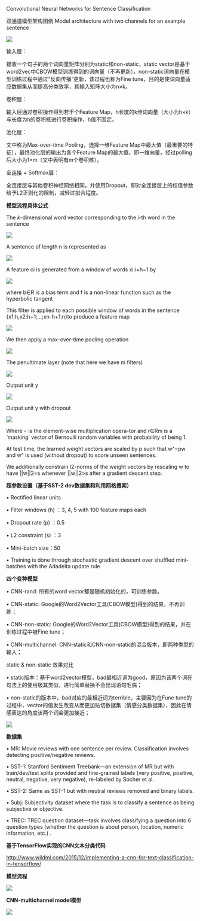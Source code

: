 Convolutional Neural Networks for Sentence Classification


双通道模型架构图例  Model architecture with two channels for an example sentence

<img src="https://github.com/jm199504/Paper-Notes/blob/master/Convolutional%20Neural%20Networks%20for%20Sentence%20Classification/images/1.png">

输入层：

接收一个句子的两个词向量矩阵分别为static和non-static，static vector是基于word2vec中CBOW模型训练得到的词向量（不再更新），non-static词向量在模型训练过程中通过“反向传播”更新，该过程也称为Fine tune，目的是使词向量适应数据集从而提高分类效率，其输入矩阵大小为n×k。

卷积层：

输入层通过卷积操作得到若干个Feature Map，h长度的k维词向量（大小为h×k）与长度为h的卷积核进行卷积操作，h值不固定。

池化层：

文中称为Max-over-time Pooling，选择一维Feature Map中最大值（最重要的特征），最终池化层的输出为各个Feature Map的最大值，即一维向量，经过polling后大小为1×m（文中表明有m个卷积核）。

全连接 + Softmax层：

全连接层与其他卷积神经网络相同，并使用Dropout，即对全连接层上的权值参数给予L2正则化的限制，减轻过拟合程度。

**模型流程具体公式**

The *k*-dimensional word vector corresponding to the *i*-th word in the sentence 

<img src="https://github.com/jm199504/Paper-Notes/blob/master/Convolutional%20Neural%20Networks%20for%20Sentence%20Classification/images/2.png">

A sentence of length n is represented as

<img src="https://github.com/jm199504/Paper-Notes/blob/master/Convolutional%20Neural%20Networks%20for%20Sentence%20Classification/images/3.png">

A feature ci is generated from a window of words xi:i+h−1 by

<img src="https://github.com/jm199504/Paper-Notes/blob/master/Convolutional%20Neural%20Networks%20for%20Sentence%20Classification/images/4.png">

where b∈R is a bias term and f is a non-linear function such as the hyperbolic tangent

This filter is applied to each possible window of words in the sentence                                                      {x1:h,x2:h+1;…;xn-h+1:n}to produce a feature map

<img src="https://github.com/jm199504/Paper-Notes/blob/master/Convolutional%20Neural%20Networks%20for%20Sentence%20Classification/images/5.png">

We then apply a max-over-time pooling operation

<img src="https://github.com/jm199504/Paper-Notes/blob/master/Convolutional%20Neural%20Networks%20for%20Sentence%20Classification/images/6.png">

The penultimate layer (note that here we have m filters)

<img src="https://github.com/jm199504/Paper-Notes/blob/master/Convolutional%20Neural%20Networks%20for%20Sentence%20Classification/images/7.png">

Output unit y

<img src="https://github.com/jm199504/Paper-Notes/blob/master/Convolutional%20Neural%20Networks%20for%20Sentence%20Classification/images/8.png">

Output unit y with dropout 

<img src="https://github.com/jm199504/Paper-Notes/blob/master/Convolutional%20Neural%20Networks%20for%20Sentence%20Classification/images/9.png">

Where ◦ is the element-wise multiplication opera-tor and r∈Rm is a ‘masking’ vector of Bernoulli random variables with probability of being 1.

At test time, the learned weight vectors are scaled by p such that w^=pw and w^ is used       (without dropout) to score unseen sentences.

We additionally constrain l2-norms of the weight vectors by rescaling w to have ||w||2=s whenever ||w||2>s after a gradient descent step.

**超参数设置（基于SST-2 dev数据集和利用网格搜索）**

• Rectified linear units

• Filter windows (h) ：3, 4, 5 with 100 feature maps each

• Dropout rate (p) ：0.5

• L2 constraint (s) ：3

• Mini-batch size：50

• Training is done through stochastic gradient descent over shuffled mini-batches with the Adadelta update rule 

**四个变种模型**

• CNN-rand: 所有的word vector都是随机初始化的，可训练参数。

• CNN-static: Google的Word2Vector工具(CBOW模型)得到的结果，不再训练；

• CNN-non-static: Google的Word2Vector工具(CBOW模型)得到的结果，并在训练过程中被Fine tune；

• CNN-multichannel: CNN-static和CNN-non-static的混合版本，即两种类型的输入；

static & non-static 效果对比

• static版本：基于word2vector模型，bad最相近词为good，原因为该两个词在句法上的使用极其类似，进行简单替换不会出现语句毛病；

• non-static的版本中，bad对应的最相近词为terrible，主要因为在Fune tune的过程中，vector的值发生改变从而更加贴切数据集（情感分类数据集），因此在情感表达的角度该两个词会更加接近；

<img src="https://github.com/jm199504/Paper-Notes/blob/master/Convolutional%20Neural%20Networks%20for%20Sentence%20Classification/images/10.png">

**数据集**

• MR: Movie reviews with one sentence per review. Classification involves detecting positive/negative reviews.

• SST-1: Stanford Sentiment Treebank—an extension of MR but with train/dev/test splits provided and fine-grained labels (very positive, positive, neutral, negative, very negative), re-labeled by Socher et al.

• SST-2: Same as SST-1 but with neutral reviews removed and binary labels.

• Subj: Subjectivity dataset where the task is to classify a sentence as being subjective or objective.

• TREC: TREC question dataset—task involves classifying a question into 6 question types (whether the question is about person, location, numeric information, etc.) .


**基于TensorFlow实现的CNN文本分类代码**

http://www.wildml.com/2015/12/implementing-a-cnn-for-text-classification-in-tensorflow/

**模型流程**

<img src="https://github.com/jm199504/Paper-Notes/blob/master/Convolutional%20Neural%20Networks%20for%20Sentence%20Classification/images/11.png">

**CNN-multichannel model模型**

<img src="https://github.com/jm199504/Paper-Notes/blob/master/Convolutional%20Neural%20Networks%20for%20Sentence%20Classification/images/12.png">

